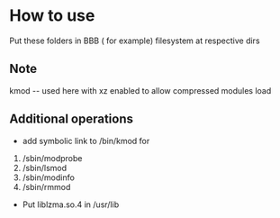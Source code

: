 # How to use
Put these folders in BBB ( for example) filesystem at respective dirs

## Note
kmod  --  used here with xz enabled to allow compressed modules load



## Additional operations
- add symbolic link to /bin/kmod for 
1. /sbin/modprobe
2. /sbin/lsmod
3. /sbin/modinfo
4. /sbin/rmmod

- Put liblzma.so.4 in /usr/lib
